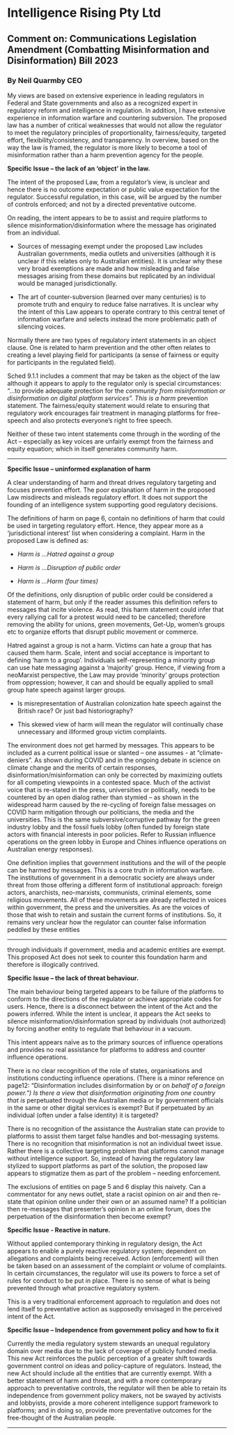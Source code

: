 # Intelligence Rising Pty Ltd

## Comment on: Communications Legislation Amendment (Combatting Misinformation and Disinformation) Bill 2023
### By Neil Quarmby CEO

My views are based on extensive experience in leading regulators in Federal and State governments
and also as a recognized expert in regulatory reform and intelligence in regulation. In addition, I have
extensive experience in information warfare and countering subversion. The proposed law has a
number of critical weaknesses that would not allow the regulator to meet the regulatory principles
of proportionality, fairness/equity, targeted effort, flexibility/consistency, and transparency. In
overview, based on the way the law is framed, the regulator is more likely to become a tool of
misinformation rather than a harm prevention agency for the people.

**Specific Issue – the lack of an ‘object’ in the law.**

The intent of the proposed Law, from a regulator’s view, is unclear and hence there is no outcome
expectation or public value expectation for the regulator. Successful regulation, in this case, will be
argued by the number of controls enforced; and not by a directed preventative outcome.

On reading, the intent appears to be to assist and require platforms to silence
misinformation/disinformation where the message has originated from an individual.

  - Sources of messaging exempt under the proposed Law includes Australian governments,
media outlets and universities (although it is unclear if this relates only to Australian
entities). It is unclear why these very broad exemptions are made and how misleading and
false messages arising from these domains but replicated by an individual would be
managed jurisdictionally.

  - The art of counter-subversion (learned over many centuries) is to promote truth and enquiry
to reduce false narratives. It is unclear why the intent of this Law appears to operate contrary
to this central tenet of information warfare and selects instead the more problematic path of
silencing voices.

Normally there are two types of regulatory intent statements in an object clause. One is related to
harm prevention and the other often relates to creating a level playing field for participants (a sense
of fairness or equity for participants in the regulated field).

Sched 9.1.1 includes a comment that may be taken as the object of the law although it appears to
apply to the regulator only is special circumstances: “…to provide adequate protection for the
_community from misinformation or disinformation on digital platform services”. This is a harm_
prevention statement. The fairness/equity statement would relate to ensuring that regulatory work
encourages fair treatment in managing platforms for free-speech and also protects everyone’s right
to free speech.

Neither of these two intent statements come through in the wording of the Act – especially as key
voices are unfairly exempt from the fairness and equity equation; which in itself generates
community harm.


-----

**Specific Issue – uninformed explanation of harm**

A clear understanding of harm and threat drives regulatory targeting and focuses prevention effort.
The poor explanation of harm in the proposed Law misdirects and misleads regulatory effort. It does
not support the founding of an intelligence system supporting good regulatory decisions.

The definitions of harm on page 6, contain no definitions of harm that could be used in targeting
regulatory effort. Hence, they appear more as a ‘jurisdictional interest’ list when considering a
complaint. Harm in the proposed Law is defined as:

  - _Harm is …Hatred against a group_

  - _Harm is …Disruption of public order_

  - _Harm is …Harm (four times)_

Of the definitions, only disruption of public order could be considered a statement of harm, but only
if the reader assumes this definition refers to messages that incite violence. As read, this harm
statement could infer that every rallying call for a protest would need to be cancelled; therefore
removing the ability for unions, green movements, Get-Up, women’s groups etc to organize efforts
that disrupt public movement or commerce.

Hatred against a group is not a harm. Victims can hate a group that has caused them harm. Scale,
intent and social acceptance is important to defining ‘harm to a group’. Individuals self-representing
a minority group can use hate messaging against a ‘majority’ group. Hence, if viewing from a neoMarxist perspective, the Law may provide ‘minority’ groups protection from oppression; however, it
can and should be equally applied to small group hate speech against larger groups.

  - Is misrepresentation of Australian colonization hate speech against the British race? Or just
bad historiography?

  - This skewed view of harm will mean the regulator will continually chase unnecessary and illformed group victim complaints.

The environment does not get harmed by messages. This appears to be included as a current political
issue or slanted – one assumes - at “climate-deniers”. As shown during COVID and in the ongoing
debate in science on climate change and the merits of certain responses,
disinformation/misinformation can only be corrected by maximizing outlets for all competing viewpoints in a contested space. Much of the activist voice that is re-stated in the press, universities or
politically, needs to be countered by an open dialog rather than stymied – as shown in the widespread harm caused by the re-cycling of foreign false messages on COVID harm mitigation through
our politicians, the media and the universities. This is the same subversive/corruptive pathway for
the green industry lobby and the fossil fuels lobby (often funded by foreign state actors with financial
interests in poor policies. Refer to Russian influence operations on the green lobby in Europe and
Chines influence operations on Australian energy responses).

One definition implies that government institutions and the will of the people can be harmed by
messages. This is a core truth in information warfare. The institutions of government in a democratic
society are always under threat from those offering a different form of institutional approach: foreign
actors, anarchists, neo-marxists, communists, criminal elements, some religious movements. All of
these movements are already reflected in voices within government, the press and the universities.
As are the voices of those that wish to retain and sustain the current forms of institutions. So, it
remains very unclear how the regulator can counter false information peddled by these entities


-----

through individuals if government, media and academic entities are exempt. This proposed Act does
not seek to counter this foundation harm and therefore is illogically contrived.

**Specific Issue – the lack of threat behaviour.**

The main behaviour being targeted appears to be failure of the platforms to conform to the
directions of the regulator or achieve appropriate codes for users. Hence, there is a disconnect
between the intent of the Act and the powers inferred. While the intent is unclear, it appears the Act
seeks to silence misinformation/disinformation spread by individuals (not authorized) by forcing
another entity to regulate that behaviour in a vacuum.

This intent appears naïve as to the primary sources of influence operations and provides no real
assistance for platforms to address and counter influence operations.

There is no clear recognition of the role of states, organisations and institutions conducting influence
operations. (There is a minor reference on page12: “Disinformation includes disinformation by or on
_behalf of a foreign power.”) Is there a view that disinformation originating from one country that is_
perpetuated through the Australian media or by government officials in the same or other digital
services is exempt? But if perpetuated by an individual (often under a false identity) it is targeted?

There is no recognition of the assistance the Australian state can provide to platforms to assist them
target false handles and bot-messaging systems. There is no recognition that misinformation is not
an individual tweet issue. Rather there is a collective targeting problem that platforms cannot
manage without intelligence support. So, instead of having the regulatory law stylized to support
platforms as part of the solution, the proposed law appears to stigmatize them as part of the
problem – needing enforcement.

The exclusions of entities on page 5 and 6 display this naivety. Can a commentator for any news
outlet, state a racist opinion on air and then re-state that opinion online under their own or an
assumed name? If a politician then re-messages that presenter’s opinion in an online forum, does
the perpetuation of the disinformation then become exempt?

**Specific Issue - Reactive in nature.**

Without applied contemporary thinking in regulatory design, the Act appears to enable a purely
reactive regulatory system; dependent on allegations and complaints being received. Action
(enforcement) will then be taken based on an assessment of the complaint or volume of complaints.
In certain circumstances, the regulator will use its powers to force a set of rules for conduct to be put
in place. There is no sense of what is being prevented through what proactive regulatory system.

This is a very traditional enforcement approach to regulation and does not lend itself to preventative
action as supposedly envisaged in the perceived intent of the Act.

**Specific Issue – Independence from government policy and how to fix it**

Currently the media regulatory system stewards an unequal regulatory domain over media due to
the lack of coverage of publicly funded media. This new Act reinforces the public perception of a
greater shift towards government control on ideas and policy-capture of regulators. Instead, the new
Act should include all the entities that are currently exempt. With a better statement of harm and
threat, and with a more contemporary approach to preventative controls, the regulator will then be
able to retain its independence from government policy makers, not be swayed by activists and
lobbyists, provide a more coherent intelligence support framework to platforms; and in doing so,
provide more preventative outcomes for the free-thought of the Australian people.


-----

